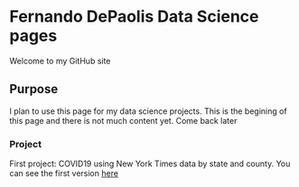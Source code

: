 # Fernando DePaolis Data Science pages
Welcome to my GitHub site


## Purpose
I plan to use this page for my data science projects. This is the begining of this page and there is not much content yet. Come back later

### Project
First project: COVID19 using New York Times data by state and county. You can see the first version <a href="https://fdp2012.github.io/FernandoDePaolis.github.io/COVID19.html"  title="COVID19">here</a>
